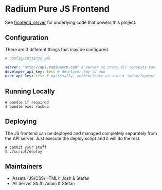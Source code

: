 # Radium Pure JS Frontend

See [frontend_server](https://github.com/threadedlabs/frontend_server)
for underlying code that powers this project.

## Configuration

There are 3 different things that may be configured.

```yml
# config/settings.yml

server: "http://api.radiumcrm.com" # server to proxy all requests too
developer_api_key: test # developer key to use
user_api_key: test # optionally, authenticate as a user indevelopment
```

## Running Locally

```
# bundle if required
$ bundle exec rackup
```

## Deploying

The JS frontend can be deployed and managed completely separately from
the API server. Just execute the deploy script and it will do the rest.

```
# commit your stuff
$ ./script/deploy
```

## Maintainers

* Assets (JS/CSS/HTML): Josh & Stefan
* All Server Stuff: Adam & Stefan
